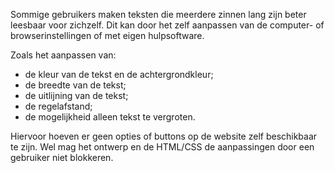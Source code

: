 <!-- @license CC0-1.0 -->

Sommige gebruikers maken teksten die meerdere zinnen lang zijn beter leesbaar voor zichzelf. Dit kan door het zelf aanpassen van de computer- of browserinstellingen of met eigen hulpsoftware.

Zoals het aanpassen van:

- de kleur van de tekst en de achtergrondkleur;
- de breedte van de tekst;
- de uitlijning van de tekst;
- de regelafstand;
- de mogelijkheid alleen tekst te vergroten.

Hiervoor hoeven er geen opties of buttons op de website zelf beschikbaar te zijn. Wel mag het ontwerp en de HTML/CSS de aanpassingen door een gebruiker niet blokkeren.
